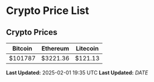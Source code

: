 # Crypto Price List

## Crypto Prices
| Bitcoin | Ethereum | Litecoin |
| ------- | -------- | -------- |
| $101787 | $3221.36 | $121.13 |
**Last Updated:** 2025-02-01 19:35 UTC
**Last Updated:** $DATE$
